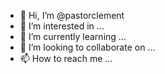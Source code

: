 - 👋 Hi, I’m @pastorclement
- 👀 I’m interested in ...
- 🌱 I’m currently learning ...
- 💞️ I’m looking to collaborate on ...
- 📫 How to reach me ...

<!---
pastorclement/pastorclement is a ✨ special ✨ repository because its `README.md` (this file) appears on your GitHub profile.
You can click the Preview link to take a look at your changes.
--->
